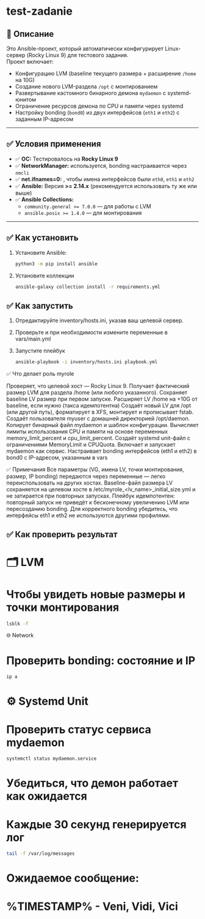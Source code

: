 # test-zadanie

## 📌 Описание

Это Ansible-проект, который автоматически конфигурирует Linux-сервер (Rocky Linux 9) для тестового задания.  
Проект включает:
- Конфигурацию LVM (baseline текущего размера + расширение `/home` на 10G)
- Создание нового LVM-раздела `/opt` с монтированием
- Развертывание кастомного бинарного демона `mydaemon` с systemd-юнитом
- Ограничение ресурсов демона по CPU и памяти через systemd
- Настройку bonding (`bond0`) из двух интерфейсов (`eth1` и `eth2`) с заданным IP-адресом

---

## ✅ Условия применения

- ✅ **ОС:** Тестировалось на **Rocky Linux 9**
- ✅ **NetworkManager:** используется, bonding настраивается через `nmcli`
- ✅ **net.ifnames=0:** , чтобы имена интерфейсов были `eth0`, `eth1` и `eth2`
- ✅ **Ansible:** Версия **>= 2.14.x** (рекомендуется использовать ту же или выше)
- ✅ **Ansible Collections:**
  - `community.general >= 7.0.0` — для работы с LVM
  - `ansible.posix >= 1.4.0` — для монтирования

---

## ✅ Как установить

1. Установите Ansible:
   ```bash
   python3 -m pip install ansible

2. Установите коллекции
   ```bash
   ansible-galaxy collection install -r requirements.yml
## ✅ Как запустить

1. Отредактируйте inventory/hosts.ini, указав ваш целевой сервер.
2. Проверьте и при необходимости измените переменные в vars/main.yml

3. Запустите плейбук
   ```bash
   ansible-playbook -i inventory/hosts.ini playbook.yml
✅ Что делает роль myrole

Проверяет, что целевой хост — Rocky Linux 9.
Получает фактический размер LVM для раздела /home (или любого указанного).
Сохраняет baseline LV размер при первом запуске.
Расширяет LV /home на +10G от baseline, если нужно (такса идемпотентна)
Создаёт новый LV для /opt (или другой путь), форматирует в XFS, монтирует и прописывает fstab.
Создаёт пользователя myuser с домашней директорией /opt/daemon.
Копирует бинарный файл mydaemon и шаблон конфигурации.
Вычисляет лимиты использования CPU и памяти на основе переменных memory_limit_percent и cpu_limit_percent.
Создаёт systemd unit-файл с ограничениями MemoryLimit и CPUQuota.
Включает и запускает mydaemon как сервис.
Настраивает bonding интерфейсов (eth1 и eth2) в bond0 с IP-адресом, указанным в vars

✅ Примечания
Все параметры (VG, имена LV, точки монтирования, размер, IP bonding) передаются через переменные — легко переиспользовать на других хостах.
Baseline-файл размера LV сохраняется на целевом хосте в /etc/myrole_<lv_name>_initial_size.yml и не затирается при повторных запусках.
Плейбук идемпотентен: повторный запуск не приведёт к бесконечному увеличению LVM или пересозданию bonding.
Для корректного bonding убедитесь, что интерфейсы eth1 и eth2 не используются другими профилями.

## ✅ Как проверить результат
# 🗂️ LVM
# Чтобы увидеть новые размеры и точки монтирования
```bash
lsblk -f
```

🌐 Network
# Проверить bonding: состояние и IP
```bash
ip a
```

# ⚙️ Systemd Unit
# Проверить статус сервиса mydaemon
```bash
systemctl status mydaemon.service
```
# Убедиться, что демон работает как ожидается
# Каждые 30 секунд генерируется лог
```bash
tail -f /var/log/messages
```
# Ожидаемое сообщение:
# %TIMESTAMP% - Veni, Vidi, Vici


